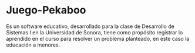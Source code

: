 # Juego-Pekaboo
Es un software educativo, desarrollado para la clase de Desarrollo de Sistemas I en la Universidad de Sonora, tiene como propósito registrar lo aprendido en el curso para resolver un problema planteado, en este caso la educación a menores.
